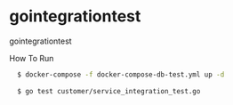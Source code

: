 # gointegrationtest
gointegrationtest

How To Run

``` bash
  $ docker-compose -f docker-compose-db-test.yml up -d
  
  $ go test customer/service_integration_test.go
```
